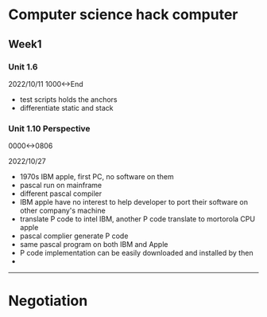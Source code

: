 # Computer science hack computer

## Week1 
### Unit 1.6
2022/10/11
1000<->End

- test scripts holds the anchors
- differentiate static and stack

### Unit 1.10 Perspective

0000<->0806

2022/10/27

- 1970s IBM apple, first PC, no software on them
- pascal run on mainframe
- different pascal compiler
- IBM apple have no interest to help developer to port their software on other company's machine
- translate P code to intel IBM, another P code translate to mortorola CPU apple
- pascal complier generate P code
- same pascal program on both IBM and Apple
- P code implementation can be easily downloaded and installed by then
- 

-------------------------------------------

# Negotiation

